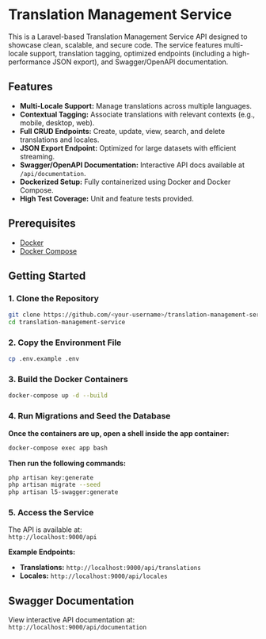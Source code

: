 # Translation Management Service

This is a Laravel-based Translation Management Service API designed to showcase clean, scalable, and secure code. The service features multi-locale support, translation tagging, optimized endpoints (including a high-performance JSON export), and Swagger/OpenAPI documentation.

## Features

- **Multi-Locale Support:** Manage translations across multiple languages.
- **Contextual Tagging:** Associate translations with relevant contexts (e.g., mobile, desktop, web).
- **Full CRUD Endpoints:** Create, update, view, search, and delete translations and locales.
- **JSON Export Endpoint:** Optimized for large datasets with efficient streaming.
- **Swagger/OpenAPI Documentation:** Interactive API docs available at `/api/documentation`.
- **Dockerized Setup:** Fully containerized using Docker and Docker Compose.
- **High Test Coverage:** Unit and feature tests provided.

## Prerequisites

- [Docker](https://www.docker.com/get-started)
- [Docker Compose](https://docs.docker.com/compose/install/)

## Getting Started

### 1. Clone the Repository

```bash
git clone https://github.com/<your-username>/translation-management-service.git
cd translation-management-service
```
### 2. Copy the Environment File

```bash
cp .env.example .env
```

### 3. Build the Docker Containers

```bash
docker-compose up -d --build
```
### 4. Run Migrations and Seed the Database
**Once the containers are up, open a shell inside the app container:**
```bash
docker-compose exec app bash
```
**Then run the following commands:**
```bash
php artisan key:generate
php artisan migrate --seed
php artisan l5-swagger:generate
```
### 5. Access the Service
The API is available at:  
`http://localhost:9000/api`

**Example Endpoints:**
- **Translations:** `http://localhost:9000/api/translations`
- **Locales:** `http://localhost:9000/api/locales`

## Swagger Documentation

View interactive API documentation at:  
`http://localhost:9000/api/documentation`
